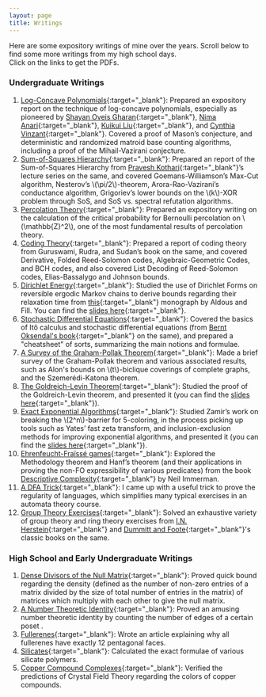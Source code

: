 ```yaml
---
layout: page
title: Writings
---
```


Here are some expository writings of mine over the years. Scroll below to find some more writings from my high school days.<br>
Click on the links to get the PDFs.

### Undergraduate Writings

1. [Log-Concave Polynomials](./Expository_Writings/log_concave_polynomials.pdf){:target="_blank"}: Prepared an expository report on the technique of log-concave polynomials, especially as pioneered by [Shayan Oveis Gharan](https://homes.cs.washington.edu/~shayan/){:target="_blank"}, [Nima Anari](https://nimaanari.com/){:target="_blank"}, [Kuikui Liu](https://dblp.org/pid/230/3619.html){:target="_blank"}, and [Cynthia Vinzant](https://sites.math.washington.edu/~vinzant/){:target="_blank"}. Covered a proof of Mason’s conjecture, and deterministic and randomized matroid base counting algorithms, including a proof of the Mihail-Vazirani conjecture.
2. [Sum-of-Squares Hierarchy](./Expository_Writings/SoS.pdf){:target="_blank"}: Prepared an report of the Sum-of-Squares Hierarchy from [Pravesh Kothari](http://www.cs.cmu.edu/~praveshk/){:target="_blank"}’s lecture series on the same, and covered Goemans-Williamson’s Max-Cut algorithm, Nesterov’s \\(\pi/2\\)-theorem, Arora-Rao-Vazirani’s conductance algorithm, Grigoriev’s lower bounds on the \\(k\\)-XOR problem through SoS, and SoS vs. spectral refutation algorithms.
3. [Percolation Theory](./Expository_Writings/percolation_theory.pdf){:target="_blank"}: Prepared an expository writing on the calculation of the critical probability for Bernoulli percolation on \\(\mathbb{Z}^2\\), one of the most fundamental results of percolation theory.
4. [Coding Theory](./Expository_Writings/Coding_Theory.pdf){:target="_blank"}: Prepared a report of coding theory from Guruswami, Rudra, and Sudan’s book on the same, and covered Derivative, Folded Reed-Solomon codes, Algebraic-Geometric Codes, and BCH codes, and also covered List Decoding of Reed-Solomon codes, Elias-Bassalygo and Johnson bounds.
5. [Dirichlet Energy](./Expository_Writings/Dirichlet_Energy.pdf){:target="_blank"}: Studied the use of Dirichlet Forms on reversible ergodic Markov chains to derive bounds regarding their relaxation time from [this](https://www.stat.berkeley.edu/users/aldous/RWG/book.html){:target="_blank"} monograph by Aldous and Fill. You can find the [slides here](./Expository_Writings/Dirichlet_Energy_Slides.pdf){:target="_blank"}.
6. [Stochastic Differential Equations](./Expository_Writings/Stochastic_Differential_Equations.pdf){:target="_blank"}: Covered the basics of Itô calculus and stochastic differential equations (from [Bernt Oksendal's book](https://link.springer.com/book/10.1007/978-3-642-14394-6){:target="_blank"} on the same), and prepared a "cheatsheet" of sorts, summarizing the main notions and formulae.
6. [A Survey of the Graham-Pollak Theorem](./Expository_Writings/Graham_Pollak_Survey.pdf){:target="_blank"}: Made a brief survey of the Graham-Pollak theorem and various associated results, such as Alon's bounds on \\(t\\)-biclique coverings of complete graphs, and the Szemerédi-Katona theorem.
7. [The Goldreich-Levin Theorem](./Expository_Writings/Goldreich_Levin.pdf){:target="_blank"}: Studied the proof of the Goldreich-Levin theorem, and presented it (you can find the [slides here](./Expository_Writings/GL_Slides.pdf){:target="_blank"}).
8. [Exact Exponential Algorithms](./Expository_Writings/BTP_thesis.pdf){:target="_blank"}: Studied Zamir’s work on breaking the \\(2^n\\)-barrier for 5-coloring, in the process picking up tools such as Yates’ fast zeta transform, and inclusion-exclusion methods for improving exponential algorithms, and presented it (you can find the [slides here](./Expository_Writings/BTP_slides.pdf){:target="_blank"}).
9. [Ehrenfeucht-Fraïssé games](./Expository_Writings/EF_Games.pdf){:target="_blank"}: Explored the Methodology theorem and Hanf’s theorem (and their applications in proving the non-FO expressibility of various predicates) from the book [Descriptive Complexity](https://link.springer.com/book/10.1007/978-1-4612-0539-5){:target="_blank"} by Neil Immerman.
10. [A DFA Trick](./Expository_Writings/DFA_trick.pdf){:target="_blank"}: I came up with a useful trick to prove the regularity of languages, which simplifies many typical exercises in an automata theory course.
11. [Group Theory Exercises](./Expository_Writings/Group_Theory_Exercises.pdf){:target="_blank"}: Solved an exhaustive variety of group theory and ring theory exercises from [I.N. Herstein](https://marinazahara22.files.wordpress.com/2013/10/i-n-herstein-topics-in-algebra-2nd-edition-1975-wiley-international-editions-john-wiley-and-sons-wie-1975.pdf){:target="_blank"} and [Dummitt and Foote](https://handoutset.com/wp-content/uploads/2022/07/Abstract-Algebra-3rd-Edition-David-S.-Dummit-Richard-M.-Foote.pdf){:target="_blank"}'s classic books on the same.


### High School and Early Undergraduate Writings

1. [Dense Divisors of the Null Matrix](https://github.com/arponbasu/Linear_Algebra_SelfExploration_2ndSem/blob/main/Dense%20divisors%20of%20a%20null%20matrix.pdf){:target="_blank"}: Proved quick bound regarding the density (defined as the number of non-zero entries of a matrix divided by the size of total number of entries in the matrix) of matrices which multiply with each other to give the null matrix.
2. [A Number Theoretic Identity](https://github.com/arponbasu/Linear_Algebra_SelfExploration_2ndSem/blob/main/A_Number_Theory_Theorem.pdf){:target="_blank"}: Proved an amusing number theoretic identity by counting the number of edges of a certain poset .
3. [Fullerenes](https://github.com/arponbasu/Chemistry_Articles_HighSchool/blob/main/Fullerenes%20CALE%20Submission.pdf){:target="_blank"}: Wrote an article explaining why all fullerenes have exactly 12 pentagonal faces.
4. [Silicates](https://github.com/arponbasu/Chemistry_Articles_HighSchool/blob/main/silicates%20CALE%20Submission.pdf){:target="_blank"}: Calculated the exact formulae of various silicate polymers.
5. [Copper Compound Complexes](https://github.com/arponbasu/Chemistry_Articles_HighSchool/blob/main/CopperCompoundColors.pdf){:target="_blank"}: Verified the predictions of Crystal Field Theory regarding the colors of copper compounds.































<!-- <br><br>
<a href="https://info.flagcounter.com/Zl3n"><img src="https://s11.flagcounter.com/count2/Zl3n/bg_FFFFFF/txt_000000/border_CCCCCC/columns_2/maxflags_10/viewers_0/labels_0/pageviews_0/flags_0/percent_0/" alt="Flag Counter" border="0"></a> -->

